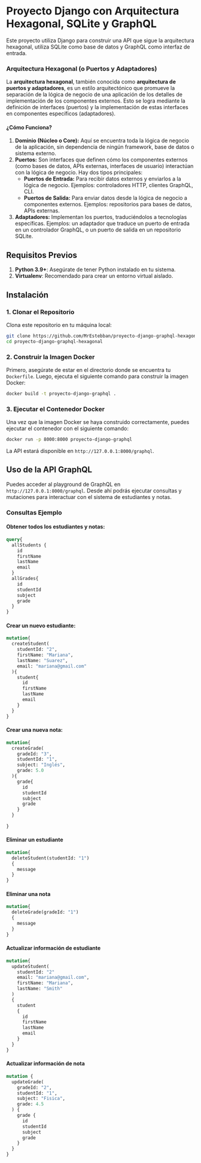 
# Proyecto Django con Arquitectura Hexagonal, SQLite y GraphQL

Este proyecto utiliza Django para construir una API que sigue la arquitectura hexagonal, utiliza SQLite como base de datos y GraphQL como interfaz de entrada.

### Arquitectura Hexagonal (o Puertos y Adaptadores)

La **arquitectura hexagonal**, también conocida como **arquitectura de puertos y adaptadores**, es un estilo arquitectónico que promueve la separación de la lógica de negocio de una aplicación de los detalles de implementación de los componentes externos. Esto se logra mediante la definición de interfaces (puertos) y la implementación de estas interfaces en componentes específicos (adaptadores).

#### ¿Cómo Funciona?

1. **Dominio (Núcleo o Core):** Aquí se encuentra toda la lógica de negocio de la aplicación, sin dependencia de ningún framework, base de datos o sistema externo.
2. **Puertos:** Son interfaces que definen cómo los componentes externos (como bases de datos, APIs externas, interfaces de usuario) interactúan con la lógica de negocio. Hay dos tipos principales:
   * **Puertos de Entrada:** Para recibir datos externos y enviarlos a la lógica de negocio. Ejemplos: controladores HTTP, clientes GraphQL, CLI.
   * **Puertos de Salida:** Para enviar datos desde la lógica de negocio a componentes externos. Ejemplos: repositorios para bases de datos, APIs externas.
3. **Adaptadores:** Implementan los puertos, traduciéndolos a tecnologías específicas. Ejemplos: un adaptador que traduce un puerto de entrada en un controlador GraphQL, o un puerto de salida en un repositorio SQLite.

## Requisitos Previos

1. **Python 3.9+**: Asegúrate de tener Python instalado en tu sistema.
3. **Virtualenv**: Recomendado para crear un entorno virtual aislado.

## Instalación

### 1. Clonar el Repositorio

Clona este repositorio en tu máquina local:

```bash
git clone https://github.com/MrEstebban/proyecto-django-graphql-hexagonal
cd proyecto-django-graphql-hexagonal
```

### 2. Construir la Imagen Docker

Primero, asegúrate de estar en el directorio donde se encuentra tu `Dockerfile`. Luego, ejecuta el siguiente comando para construir la imagen Docker:

```sh
docker build -t proyecto-django-graphql .
```


### 3. Ejecutar el Contenedor Docker

Una vez que la imagen Docker se haya construido correctamente, puedes ejecutar el contenedor con el siguiente comando:

```bash
docker run -p 8000:8000 proyecto-django-graphql
```

La API estará disponible en `http://127.0.0.1:8000/graphql`.

## Uso de la API GraphQL

Puedes acceder al playground de GraphQL en `http://127.0.0.1:8000/graphql`. Desde ahí podrás ejecutar consultas y mutaciones para interactuar con el sistema de estudiantes y notas.

### Consultas Ejemplo

#### Obtener todos los estudiantes y notas:

```graphql
query{
  allStudents {
    id
    firstName
    lastName
    email
  }
  allGrades{
    id
    studentId
    subject
    grade
  }
}
```

#### Crear un nuevo estudiante:

```graphql
mutation{
  createStudent(
    studentId: "2",
    firstName: "Mariana",
    lastName: "Suarez",
    email: "mariana@gmail.com"
  ){
    student{
      id
      firstName
      lastName
      email
    }
  }
}
```

#### Crear una nueva nota:

```graphql
mutation{
  createGrade(
    gradeId: "3",
    studentId: "1",
    subject: "Inglés",
    grade: 5.0
  ){
    grade{
      id
      studentId
      subject
      grade
    }
  }
  
}
```

#### Eliminar un estudiante

```graphql
mutation{
  deleteStudent(studentId: "1")
  {
    message
  }
}
```

#### Eliminar una nota

```graphql
mutation{
  deleteGrade(gradeId: "1")
  {
    message
  }
}
```

#### Actualizar información de estudiante

```graphql
mutation{
  updateStudent(
    studentId: "2"
    email: "mariana@gmail.com",
    firstName: "Mariana",
    lastName: "Smith"
  )
  {
    student
    {
      id
      firstName
      lastName
      email
    }
  }
}
```

#### Actualizar información de nota
```graphql
mutation {
  updateGrade(
    gradeId: "2",
    studentId: "1",
    subject: "Fisica",
    grade: 4.5
  ) {
    grade {
      id
      studentId
      subject
      grade
    }
  }
}
```
